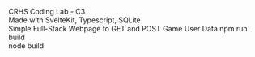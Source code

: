 CRHS Coding Lab - C3  
Made with SvelteKit, Typescript, SQLite  
Simple Full-Stack Webpage to GET and POST Game User Data
npm run build  
node build